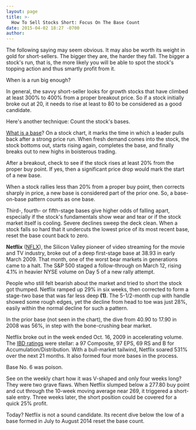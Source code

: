 ```yaml
---
layout: page
title: >-
  How To Sell Stocks Short: Focus On The Base Count
date: 2015-04-02 18:27 -0700
author: 
---
```





The following saying may seem obvious. It may also be worth its weight in gold for short-sellers. The bigger they are, the harder they fall. The bigger a stock's run, that is, the more likely you will be able to spot the stock's topping action and thus smartly profit from it.

  

When is a run big enough?

  

In general, the savvy short-seller looks for growth stocks that have climbed at least 300% to 400% from a proper breakout price. So if a stock initially broke out at 20, it needs to rise at least to 80 to be considered as a good candidate.

  

Here's another technique: Count the stock's bases.

  

[What is a base](http://news.investors.com/investing-the-short-side/100413-673871-how-to-sell-stocks-short.htm)? On a stock chart, it marks the time in which a leader pulls back after a strong price run. When fresh demand comes into the stock, the stock bottoms out, starts rising again, completes the base, and finally breaks out to new highs in boisterous trading.

  

After a breakout, check to see if the stock rises at least 20% from the proper buy point. If yes, then a significant price drop would mark the start of a new base.

  

When a stock rallies less than 20% from a proper buy point, then corrects sharply in price, a new base is considered part of the prior one. So, a base-on-base pattern counts as one base.

  

Third-, fourth- or fifth-stage bases give higher odds of falling apart, especially if the stock's fundamentals show wear and tear or if the stock market itself is cooling. Severe declines sweep the deck clean. When a stock falls so hard that it undercuts the lowest price of its most recent base, reset the base count back to zero.

  

**Netflix** ([NFLX](https://research.investors.com/quote.aspx?symbol=NFLX)), the Silicon Valley pioneer of video streaming for the movie and TV industry, broke out of a deep first-stage base at 38.93 in early March 2009. That month, one of the worst bear markets in generations came to a halt. The S&P 500 staged a follow-through on March 12, rising 4.1% in heavier NYSE volume on Day 5 of a new rally attempt.

  

People who still felt bearish about the market and tried to short the stock got thumped. Netflix ramped up 29% in six weeks, then corrected to form a stage-two base that was far less deep **(1)**. The 5-1/2-month cup with handle showed some rough edges, yet the decline from head to toe was just 28%, easily within the normal decline for such a pattern.

  

In the prior base (not seen in the chart), the dive from 40.90 to 17.90 in 2008 was 56%, in step with the bone-crushing bear market.

  

Netflix broke out in the week ended Oct. 16, 2009 in accelerating volume. The [IBD ratings](http://education.investors.com/courselandingpage.aspx?id=735749) were stellar: a 97 Composite, 97 EPS, 69 RS and B for Accumulation/Distribution. With a bull-market tailwind, Netflix soared 531% over the next 21 months. It also formed four more bases in the process.

  

Base No. 6 was poison.

  

See on the weekly chart how it was V-shaped and only four weeks long? They were two grave flaws. When Netflix slumped below a 277.80 buy point and cut through the 10-week moving average near 269, it triggered a short-sale entry. Three weeks later, the short position could be covered for a quick 25% profit.

  

Today? Netflix is not a sound candidate. Its recent dive below the low of a base formed in July to August 2014 reset the base count.




